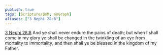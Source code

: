 ```yaml
---
publish: true
tags: [Scripture/BoM, noGraph]
aliases: ["3 Nephi 28:8"]
---
```

[3 Nephi 28:8](https://churchofjesuschrist.org/study/scriptures/bofm/3-ne/28?lang=eng&id=p8#p8) And ye shall never endure the pains of death; but when I shall come in my glory ye shall be changed in the twinkling of an eye from mortality to immortality; and then shall ye be blessed in the kingdom of my Father.
